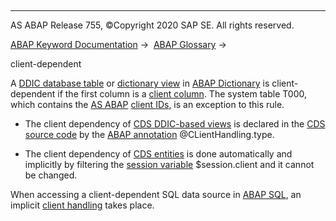   

* * *

AS ABAP Release 755, ©Copyright 2020 SAP SE. All rights reserved.

[ABAP Keyword Documentation](javascript:call_link\('abenabap.htm'\)) →  [ABAP Glossary](javascript:call_link\('abenabap_glossary.htm'\)) → 

client-dependent

A [DDIC database table](javascript:call_link\('abenddic_db_table_glosry.htm'\) "Glossary Entry") or [dictionary view](javascript:call_link\('abendictionary_view_glosry.htm'\) "Glossary Entry") in [ABAP Dictionary](javascript:call_link\('abenabap_dictionary_glosry.htm'\) "Glossary Entry") is client-dependent if the first column is a [client column](javascript:call_link\('abenclient_column_glosry.htm'\) "Glossary Entry"). The system table T000, which contains the [AS ABAP](javascript:call_link\('abenas_abap_glosry.htm'\) "Glossary Entry") [client IDs](javascript:call_link\('abenclient_identifier_glosry.htm'\) "Glossary Entry"), is an exception to this rule.

-   The client dependency of [CDS DDIC-based views](javascript:call_link\('abencds_v1_view_glosry.htm'\) "Glossary Entry") is declared in the [CDS source code](javascript:call_link\('abencds_source_code_glosry.htm'\) "Glossary Entry") by the [ABAP annotation](javascript:call_link\('abenabap_annotation_glosry.htm'\) "Glossary Entry") @CLientHandling.type.

-   The client dependency of [CDS entities](javascript:call_link\('abencds_entity_glosry.htm'\) "Glossary Entry") is done automatically and implicitly by filtering the [session variable](javascript:call_link\('abensession_variable_glosry.htm'\) "Glossary Entry") $session.client and it cannot be changed.

When accessing a client-dependent SQL data source in [ABAP SQL](javascript:call_link\('abenabap_sql_glosry.htm'\) "Glossary Entry"), an implicit [client handling](javascript:call_link\('abenclient_handling_glosry.htm'\) "Glossary Entry") takes place.